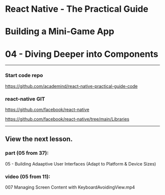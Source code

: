 # React Native - The Practical Guide
# Building a Mini-Game App
# 04 - Diving Deeper into Components

---

### Start code repo
https://github.com/academind/react-native-practical-guide-code

### react-native GIT
https://github.com/facebook/react-native

https://github.com/facebook/react-native/tree/main/Libraries

---

## View the next lesson.

### part (05 from 37):
05 - Building Adaaptive User Interfaces (Adapt to Platform & Device Sizes)

### video (05 from 11):
007 Managing Screen Content with KeyboardAvoidingView.mp4

